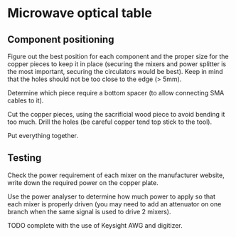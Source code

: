 Microwave optical table
=======================


Component positioning
---------------------

Figure out the best position for each component and the proper size for the
copper pieces to keep it in place (securing the mixers and power splitter is
the most important, securing the circulators would be best). Keep in mind that
the holes should not be too close to the edge (> 5mm).

Determine which piece require a bottom spacer (to allow connecting SMA cables
to it).

Cut the copper pieces, using the sacrificial wood piece to avoid bending it too
much. Drill the holes (be careful copper tend top stick to the tool).

Put everything together.


Testing
-------

Check the power requirement of each mixer on the manufacturer website, write
down the required power on the copper plate.

Use the power analyser to determine how much power to apply so that each mixer
is properly driven (you may need to add an attenuator on one branch when the
same signal is used to drive 2 mixers).

TODO complete with the use of Keysight AWG and digitizer.
